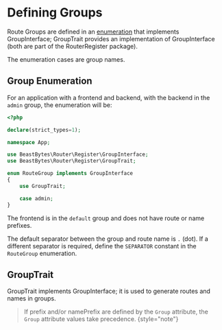 # Defining Groups
Route Groups are defined in an [enumeration](https://www.php.net/manual/en/language.enumerations.php) 
that implements GroupInterface; GroupTrait provides an implementation of GroupInterface
(both are part of the RouterRegister package).

The enumeration cases are group names.

## Group Enumeration
For an application with a frontend and backend, with the backend in the `admin` group,
the enumeration will be: 

```php
<?php

declare(strict_types=1);

namespace App;

use BeastBytes\Router\Register\GroupInterface;
use BeastBytes\Router\Register\GroupTrait;

enum RouteGroup implements GroupInterface
{
    use GroupTrait;

    case admin;
}
```

The frontend is in the `default` group and does not have route or name prefixes.

The default separator between the group and route name is `.` (dot). If a different separator is required, define the
`SEPARATOR` constant in the `RouteGroup` enumeration.

## GroupTrait
GroupTrait implements GroupInterface; it is used to generate routes and names in groups.
> If prefix and/or namePrefix are defined by the `Group` attribute, the `Group` attribute values take precedence.
{style="note"}
